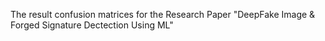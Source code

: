 The result confusion matrices for the Research Paper "DeepFake Image & Forged Signature Dectection Using ML"
